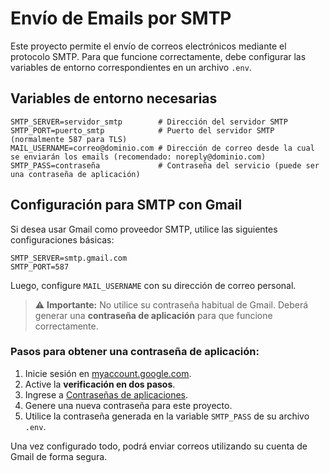 # Envío de Emails por SMTP

Este proyecto permite el envío de correos electrónicos mediante el protocolo SMTP. Para que funcione correctamente, debe configurar las variables de entorno correspondientes en un archivo `.env`.

## Variables de entorno necesarias

```env
SMTP_SERVER=servidor_smtp        # Dirección del servidor SMTP
SMTP_PORT=puerto_smtp            # Puerto del servidor SMTP (normalmente 587 para TLS)
MAIL_USERNAME=correo@dominio.com # Dirección de correo desde la cual se enviarán los emails (recomendado: noreply@dominio.com)
SMTP_PASS=contraseña             # Contraseña del servicio (puede ser una contraseña de aplicación)
```

## Configuración para SMTP con Gmail

Si desea usar Gmail como proveedor SMTP, utilice las siguientes configuraciones básicas:

```env
SMTP_SERVER=smtp.gmail.com
SMTP_PORT=587
```

Luego, configure `MAIL_USERNAME` con su dirección de correo personal.

> ⚠️ **Importante:** No utilice su contraseña habitual de Gmail. Deberá generar una **contraseña de aplicación** para que funcione correctamente.

### Pasos para obtener una contraseña de aplicación:

1. Inicie sesión en [myaccount.google.com](https://myaccount.google.com).
2. Active la **verificación en dos pasos**.
3. Ingrese a [Contraseñas de aplicaciones](https://myaccount.google.com/apppasswords).
4. Genere una nueva contraseña para este proyecto.
5. Utilice la contraseña generada en la variable `SMTP_PASS` de su archivo `.env`.

Una vez configurado todo, podrá enviar correos utilizando su cuenta de Gmail de forma segura.
